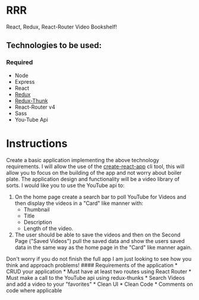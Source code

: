# RRR
React, Redux, React-Router Video Bookshelf!
## Technologies to be used:
### Required
  * Node
  * Express
  * React
  * [Redux](https://redux.js.org/)
  * [Redux-Thunk](https://github.com/gaearon/redux-thunk)
  * React-Router v4
  * Sass
  * You-Tube Api
# Instructions
  Create a basic application implementing the above technology requirements. I will allow the use of the [create-react-app](https://github.com/facebookincubator/create-react-app#getting-started) cli tool, this will allow you to focus on the building of the app and not worry about boiler plate. The application design and functionality will be a video library of sorts. I would like you to use the YouTube api to:
  1. On the home page create a search bar to poll YouTube for Videos and then display the videos in a "Card" like manner with:
      * Thumbnail
      * Title
      * Description
      * Length of the video.
  2. The user should be able to save the videos and then on the Second Page ("Saved Videos") pull the saved data and show the users saved data in the same way as the home page in the "Card" like manner again.

  Don't worry if you do not finish the full app I am just looking to see how you think and approach problems!
    #### Requirements of the application
    * CRUD your application
    * Must have at least two routes using React Router
    * Must make a call to the YouTube api using redux-thunks
    * Search Videos and add a video to your "favorites"
    * Clean UI
    * Clean Code
    * Comments on code where applicable
